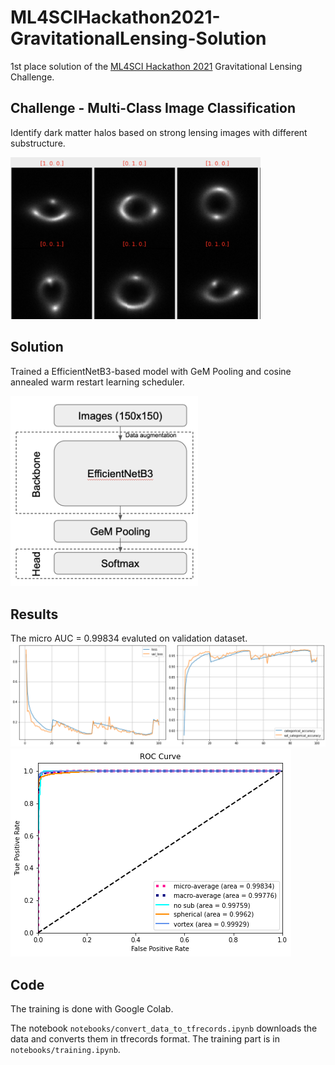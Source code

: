 # ML4SCIHackathon2021-GravitationalLensing-Solution

1st place solution of the [ML4SCI Hackathon 2021](https://github.com/ML4SCI/ML4SCIHackathon) Gravitational Lensing Challenge.

## Challenge - Multi-Class Image Classification

Identify dark matter halos based on strong lensing images with different substructure.

<img src="images/darkmatter_examples.png" width="400">

## Solution

Trained a EfficientNetB3-based model with GeM Pooling and cosine annealed warm restart learning scheduler.

<img src="images/model.png" width="300">

## Results

The micro AUC = 0.99834 evaluted on validation dataset.
![loss_effnetb3_final.png](images/loss_effnetb3_final.png)
![roc_effnetb3_final.png](images/roc_effnetb3_final.png)

## Code

The training is done with Google Colab.

The notebook `notebooks/convert_data_to_tfrecords.ipynb` downloads the data and converts them in tfrecords format. The training part is in `notebooks/training.ipynb`.
